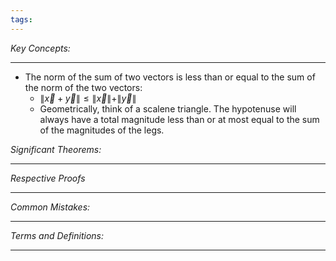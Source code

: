```yaml
---
tags:
---
```

*Key Concepts:*
___

- The norm of the sum of two vectors is less than or equal to the sum of the norm of the two vectors:
	- $\| \vec{x} + \vec{y} \| \le \| \vec{x} \| + \| \vec{y} \|$ 
	- Geometrically, think of a scalene triangle. The hypotenuse will always have a total magnitude less than or at most equal to the sum of the magnitudes of the legs.

*Significant Theorems:*
___

*Respective Proofs*
___

*Common Mistakes:*
___

*Terms and Definitions:*
___


